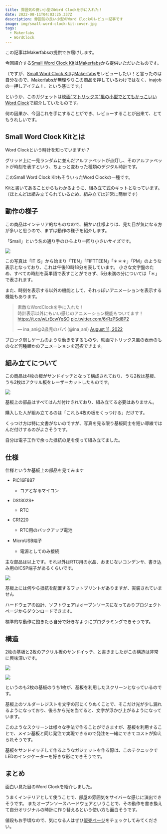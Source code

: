 ```yaml
---
title: 雰囲気の良い小型のWord Clockを手に入れた！
date: 2022-08-11T04:03:25.337Z
description: 雰囲気の良い小型のWord Clockのレビュー記事です
image: img/small-word-clock-kit-cover.jpg
tags:
  - Makerfabs
  - WordClock
---
```

この記事はMakerfabsの提供でお届けします。

今回紹介する[Small Word Clock Kit](https://www.makerfabs.com/small-word-clock-kit.html)は[Makerfabs](https://www.makerfabs.com/)から提供いただいたものです。

（ですが、[Small Word Clock Kit](https://www.makerfabs.com/small-word-clock-kit.html)は[Makerfabs](https://www.makerfabs.com/)をレビューしたい！と言ったのは自分なので、[Makerfabs](https://www.makerfabs.com/)が無理やりこの商品を押しているわけではなく、inajobの一押しアイテム！、という感じです。）

というか、このガジェットは[映画”マトリックス”風の小型でとてもかっこいいWord Clock](../映画マトリックス風の小型でとてもかっこいいword-clock/)で紹介していたものです。

何の因果か、今回これを手にすることができ、レビューすることが出来て、とてもうれしいです。

## Small Word Clock Kitとは

Word Clockという時計を知っていますか？

グリッド上に一見ランダムに並んだアルファベットが点灯し、そのアルファベットが時刻を表すという、ちょっと変わった種類のデジタル時計です。

このSmall Word Clock KitもそういったWord Clockの一種です。

Kitと書いてあることからもわかるように、組み立て式のキットとなっています。（ほとんどは組み立てられているため、組み立ては非常に簡単です）

## 動作の様子

この商品はインテリア的なものなので、細かい仕様よりは、見た目が気になる方が多いと思うので、まずは動作の様子を紹介します。

「Small」という名の通り手のひらより一回り小さいサイズです。

![](img/small-word-clock-kit-screen-work1.jpg)

この写真は「IT IS」から始まり「TEN」「FIFTTEEN」「＊＊＊」「PM」のような表示となっており、これは午後10時18分を表しています。
小さな文字盤のため、すべての時刻を英単語で表すことができず、5分未満の分については「＊」で表されます。

また、時刻を表示する以外の機能として、それっぽいアニメーションを表示する機能もあります。

<blockquote class="twitter-tweet"><p lang="ja" dir="ltr">素敵なWordClockを手に入れた！<br>時計表示以外にもいい感じのアニメーション機能もついてます！<a href="https://t.co/wLrEcwYqSO">https://t.co/wLrEcwYqSO</a> <a href="https://t.co/6rRzPSd8P2">pic.twitter.com/6rRzPSd8P2</a></p>&mdash; ina_ani@2歳児のパパ (@ina_ani) <a href="https://twitter.com/ina_ani/status/1557581208091262976?ref_src=twsrc%5Etfw">August 11, 2022</a></blockquote> <script async src="https://platform.twitter.com/widgets.js" charset="utf-8"></script>

ブロック崩しゲームのような動きをするものや、映画マトリックス風の表示のものなど何種類かのアニメーションを選択できます。

## 組み立てについて

この商品は4枚の板がサンドイッチとなって構成されており、うち2枚は基板、うち2枚はアクリル板をレーザーカットしたものです。

![](img/small-word-clock-kit-parts.jpg)

基板上の部品はすべてはんだ付けされており、組み立てる必要はありません。

購入した人が組み立てるのは「これら4枚の板をくっつける」だけです。

くっつけ方は特に文書がないのですが、写真を見る限り基板同士を短い導線ではんだ付けするのがよさそうです。

自分は電子工作で余った抵抗の足を使って組み立てました。

## 仕様

仕様というか基板上の部品を見てみます

* PIC16F887

  * コアとなるマイコン
* DS1302S+

  * RTC
* CR1220

  * RTC用のバックアップ電池
* MicroUSB端子

  * 電源としてのみ接続

主な部品は以上です。それ以外はRTC用の水晶、おまじないコンデンサ、書き込み用のICSP端子があるくらいです。

![](img/small-word-clock-kit-board2.jpg)

基板上には何やら抵抗を配置するフットプリントがありますが、実装されていません

ハードウェアの設計、ソフトウェアはオープンソースになっておりプロジェクトページからダウンロードできます。

標準的な動作に飽きたら自分で好きなようにプログラミングできそうです。

## 構造

2枚の基板と2枚のアクリル板のサンドイッチ、と書きましたがこの構造は非常に興味深いです。

![](img/small-word-clock-kit-screen-front.jpg)

![](img/small-word-clock-kit-screen-back.jpg)

というのも2枚の基板のうち1枚が、基板を利用したスクリーンとなっているのです。

基板上のソルダーレジストを文字の形にくりぬくことで、そこだけ光が少し漏れるようになっており、後ろから光を当てると、文字が浮かび上がるようになっています。

このようなスクリーンは様々な手法で作ることができますが、基板を利用することで、メイン基板と同じ発注で実現できるので発注を一緒にできてコストが抑えられそうです。

基板をサンドイッチして作るようなガジェットを作る際は、このテクニックでLEDのインジケーターを好きな形にできそうです。

## まとめ

面白い見た目のWord Clockを紹介しました。

うまくインテリアとして使うことで、部屋の雰囲気をサイバーな感じに演出できそうです。
またオープンソースハードウェアということで、その動作を書き換えて自分オリジナルの時計に作り替えるという使い方も面白そうです。

値段もお手頃なので、気になる人はぜひ[販売ページ](https://www.makerfabs.com/small-word-clock-kit.html)をチェックしてみてください。